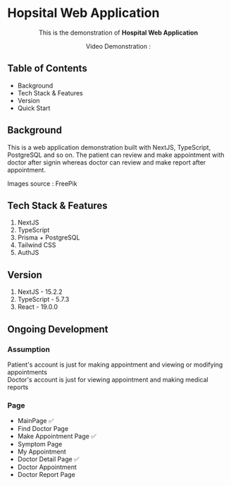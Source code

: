 # Hopsital Web Application

<p align="center">This is the demonstration of <b>Hospital Web Application</b></p>
<p align="center">Video Demonstration : </p>

## Table of Contents

- Background
- Tech Stack & Features
- Version
- Quick Start


## Background

This is a web application demonstration built with NextJS, TypeScript, PostgreSQL and so on. The patient can review and make appointment with doctor after signin whereas doctor can review and make report after appointment. 

Images source : FreePik

## Tech Stack & Features

1. NextJS
2. TypeScript
3. Prisma + PostgreSQL
4. Tailwind CSS
5. AuthJS

## Version

1. NextJS - 15.2.2
2. TypeScript - 5.7.3
3. React - 19.0.0

## Ongoing Development

### Assumption

Patient's account is just for making appointment and viewing or modifying appointments  
Doctor's account is just for viewing appointment and making medical reports

### Page
 - MainPage ✅
 - Find Doctor Page
 - Make Appointment Page ✅
 - Symptom Page
 - My Appointment
 - Doctor Detail Page ✅
 - Doctor Appointment
 - Doctor Report Page
